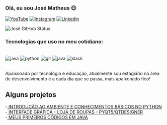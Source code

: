### Olá, eu sou José Matheus 😊


[![YouTube](https://img.shields.io/badge/YouTube-FF0000?style=for-the-badge&logo=youtube&logoColor=white)](https://www.youtube.com/channel/UCbk8bGLotOm-V9PDHjvzEAA)
[![Instagram](https://img.shields.io/badge/Instagram-E4405F?style=for-the-badge&logo=instagram&logoColor=white)](https://www.instagram.com/teteucoxta/)
[![Linkedin](https://img.shields.io/badge/LinkedIn-0077B5?style=for-the-badge&logo=linkedin&logoColor=white)](https://www.linkedin.com/in/matheus112/)

![José GitHub Status](https://github-readme-stats.vercel.app/api/top-langs/?username=Jose-Matheusc&layout=compact)

### Tecnologias que uso no meu cotidiano:

<div style= "display: inline_block"><br/>
    <img align="center"  alt="java" src="https://img.shields.io/badge/Java-ED8B00?style=for-the-badge&logo=openjdk&logoColor=white">
    <img align="center"  alt="python" src="https://img.shields.io/badge/Python-14354C?style=for-the-badge&logo=python&logoColor=white">
    <img align="center"  alt="git" src="https://img.shields.io/badge/GIT-E44C30?style=for-the-badge&logo=git&logoColor=white">
    <img align="center"  alt="java" src="https://img.shields.io/badge/Notion-000000?style=for-the-badge&logo=notion&logoColor=white">
    <img align="center"  alt="slack" src="https://img.shields.io/badge/Slack-4A154B?style=for-the-badge&logo=slack&logoColor=white">   
<div><br/>

Apaixonado por tecnologia e educação, atualmente sou estagiário na área de desenvolvimento e a cada dia que se passa, mais apaixonado fico!

## Alguns projetos
-[ INTRODUÇÃO AO AMBIENTE E CONHECIMENTOS BÁSICOS NO PYTHON](https://www.youtube.com/watch?v=P4LkYCrVuKY&list=PLtrwTUXEhE7zw7NWaqmnRNzObGwVaeuEN)<br/>
-[ INTERFACE GRÁFICA - LOJA DE ROUPAS - PYQT5/QTDESIGNER](https://www.youtube.com/watch?v=TR-LFSO0K7A&t=16s)<br/>
-[ MEUS PRIMEIROS CÓDIGOS EM JAVA](https://github.com/jose-matheusc/PrimeirosProjetosJava/tree/main)<br/>
